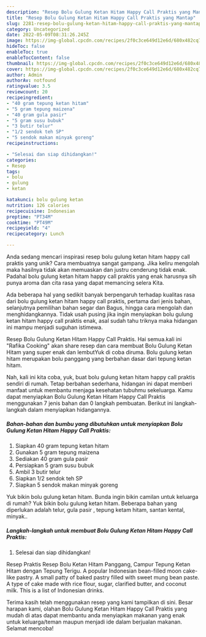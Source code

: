 ```yaml
---
description: "Resep Bolu Gulung Ketan Hitam Happy Call Praktis yang Mantap"
title: "Resep Bolu Gulung Ketan Hitam Happy Call Praktis yang Mantap"
slug: 2281-resep-bolu-gulung-ketan-hitam-happy-call-praktis-yang-mantap
category: Uncategorized
date: 2022-05-09T08:31:26.245Z
image: https://img-global.cpcdn.com/recipes/2f0c3ce649d12e6d/680x482cq70/bolu-gulung-ketan-hitam-happy-call-praktis-foto-resep-utama.jpg
hideToc: false
enableToc: true
enableTocContent: false
thumbnail: https://img-global.cpcdn.com/recipes/2f0c3ce649d12e6d/680x482cq70/bolu-gulung-ketan-hitam-happy-call-praktis-foto-resep-utama.jpg
cover: https://img-global.cpcdn.com/recipes/2f0c3ce649d12e6d/680x482cq70/bolu-gulung-ketan-hitam-happy-call-praktis-foto-resep-utama.jpg
author: Admin
authorAv: notfound
ratingvalue: 3.5
reviewcount: 20
recipeingredient:
- "40 gram tepung ketan hitam"
- "5 gram tepung maizena"
- "40 gram gula pasir"
- "5 gram susu bubuk"
- "3 butir telur"
- "1/2 sendok teh SP"
- "5 sendok makan minyak goreng"
recipeinstructions:

- "Selesai dan siap dihidangkan!"
categories:
- Resep
tags:
- bolu
- gulung
- ketan

katakunci: bolu gulung ketan 
nutrition: 126 calories
recipecuisine: Indonesian
preptime: "PT34M"
cooktime: "PT49M"
recipeyield: "4"
recipecategory: Lunch

---
```





Anda sedang mencari inspirasi resep bolu gulung ketan hitam happy call praktis yang unik? Cara membuatnya sangat gampang. Jika keliru mengolah maka hasilnya tidak akan memuaskan dan justru cenderung tidak enak. Padahal bolu gulung ketan hitam happy call praktis yang enak harusnya sih punya aroma dan cita rasa yang dapat memancing selera Kita.





Ada beberapa hal yang sedikit banyak berpengaruh terhadap kualitas rasa dari bolu gulung ketan hitam happy call praktis, pertama dari jenis bahan, selanjutnya pemilihan bahan segar dan Bagus, hingga cara mengolah dan menghidangkannya. Tidak usah pusing jika ingin menyiapkan bolu gulung ketan hitam happy call praktis enak,      asal sudah tahu triknya maka hidangan ini mampu menjadi suguhan istimewa.














Resep Bolu Gulung Ketan Hitam Happy Call Praktis. Hai semua.kali ini &#34;Rafika Cooking&#34; akan share resep dan cara membuat Bolu Gulung Ketan Hitam yang super enak dan lembutYuk di coba diruma. Bolu gulung ketan hitam merupakan bolu panggang yang berbahan dasar dari tepung ketan hitam.






Nah, kali ini kita coba, yuk, buat bolu gulung ketan hitam happy call praktis sendiri di rumah. Tetap berbahan sederhana, hidangan ini dapat memberi manfaat untuk membantu menjaga kesehatan tubuhmu sekeluarga. Kamu dapat menyiapkan Bolu Gulung Ketan Hitam Happy Call Praktis menggunakan 7 jenis bahan dan 0 langkah pembuatan. Berikut ini langkah-langkah dalam menyiapkan hidangannya.

<!--inarticleads1-->

##### Bahan-bahan dan bumbu yang dibutuhkan untuk menyiapkan Bolu Gulung Ketan Hitam Happy Call Praktis:

1. Siapkan 40 gram tepung ketan hitam
1. Gunakan 5 gram tepung maizena
1. Sediakan 40 gram gula pasir
1. Persiapkan 5 gram susu bubuk
1. Ambil 3 butir telur
1. Siapkan 1/2 sendok teh SP
1. Siapkan 5 sendok makan minyak goreng


Yuk bikin bolu gulung ketan hitam. Bunda ingin bikin camilan untuk keluarga di rumah? Yuk bikin bolu gulung ketan hitam. Beberapa bahan yang diperlukan adalah telur, gula pasir , tepung ketam hitam, santan kental, minyak.. 

<!--inarticleads2-->

##### Langkah-langkah untuk membuat Bolu Gulung Ketan Hitam Happy Call Praktis:


1. Selesai dan siap dihidangkan!

Resep Praktis Resep Bolu Ketan Hitam Panggang, Campur Tepung Ketan Hitam dengan Tepung Terigu. A popular Indonesian bean-filled moon cake-like pastry. A small patty of baked pastry filled with sweet mung bean paste. A type of cake made with rice flour, sugar, clarified butter, and coconut milk. This is a list of Indonesian drinks. 

Terima kasih telah menggunakan resep yang kami tampilkan di sini. Besar harapan kami, olahan Bolu Gulung Ketan Hitam Happy Call Praktis yang mudah di atas dapat membantu anda menyiapkan makanan yang enak untuk keluarga/teman maupun menjadi ide dalam berjualan makanan. Selamat mencoba!
